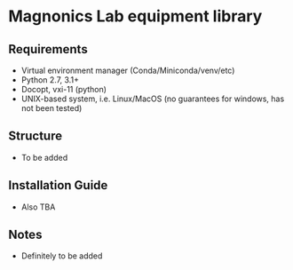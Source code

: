# Magnonics Lab equipment library

## Requirements 
 - Virtual environment manager (Conda/Miniconda/venv/etc)
 - Python 2.7, 3.1+
 - Docopt, vxi-11 (python)
 - UNIX-based system, i.e. Linux/MacOS (no guarantees for windows, has not been tested)

## Structure
 - To be added

## Installation Guide
 - Also TBA

## Notes
 - Definitely to be added
